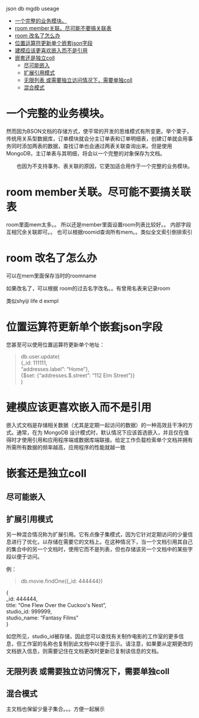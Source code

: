 json db mgdb useage

<!-- TOC -->

- [一个完整的业务模块。](#一个完整的业务模块)
- [room member关联。尽可能不要搞关联表](#room-member关联尽可能不要搞关联表)
- [room 改名了怎么办](#room-改名了怎么办)
- [位置运算符更新单个嵌套json字段](#位置运算符更新单个嵌套json字段)
- [建模应该更喜欢嵌入而不是引用](#建模应该更喜欢嵌入而不是引用)
- [嵌套还是独立coll](#嵌套还是独立coll)
  - [尽可能嵌入](#尽可能嵌入)
  - [扩展引用模式](#扩展引用模式)
  - [无限列表 或需要独立访问情况下，需要单独coll](#无限列表-或需要独立访问情况下需要单独coll)
  - [混合模式](#混合模式)

<!-- /TOC -->
# 一个完整的业务模块。
然而因为BSON文档的存储方式，使平常的开发的思维模式有所变更。举个栗子，传统用关系型数据库，订单模块就会分主订单表和订单明细表，创建订单就会用事务同时添加两表的数据，查找订单也会通过两表关联查询出来。但是使用MongoDB，主订单表与其明细，将会以一个完整的对象保存为文档。

　　也因为不支持事务、表关联的原因，它更加适合用作于一个完整的业务模块。


# room member关联。尽可能不要搞关联表
room里面mem太多。。
所以还是member里面设置room列表比较好。。
内部字段互相冗余关联即可。。
也可以根据roomid查询所有mem。。类似全文索引倒排索引

# room 改名了怎么办

可以在mem里面保存当时的roomname

如果改名了，可以根据 room的过去名字改名。。有曾用名表来记录room

类似shyiji life d exmpl

# 位置运算符更新单个嵌套json字段

您甚至可以使用位置运算符更新单个地址：

> db.user.update(    
    {_id: 111111,    
    “addresses.label”: “Home”},    
    {$set: {“addresses.$.street”: “112 Elm Street”}}    
    )

# 建模应该更喜欢嵌入而不是引用
嵌入式文档是存储相关数据（尤其是定期一起访问的数据）的一种高效且干净的方式。通常，在为 MongoDB 设计模式时，默认情况下应该首选嵌入，并且仅在值得时才使用引用和应用程序端或数据库端联接。给定工作负载检索单个文档并拥有所需所有数据的频率越高，应用程序的性能就越一致

# 嵌套还是独立coll

## 尽可能嵌入

## 扩展引用模式
另一种混合情况称为扩展引用。它有点像子集模式，因为它针对定期访问的少量信息进行了优化，以存储在需要它的文档上。在这种情况下，当一个文档引用其自己的集合中的另一个文档时，使用它而不是列表，但也存储该另一个文档中的某些字段以便于访问。

例：

> db.movie.findOne({_id: 444444})
    
{    
    _id: 444444,    
    title: “One Flew Over the Cuckoo's Nest”,    
    studio_id: 999999,    
    studio_name: “Fantasy Films”    
}

如您所见，studio_id被存储，因此您可以查找有关制作电影的工作室的更多信息，但工作室的名称也复制到此文档中以便于显示。请注意，如果要从定期更改的文档嵌入信息，则需要记住在文档更改时更新已复制该信息的文档。

## 无限列表 或需要独立访问情况下，需要单独coll
## 混合模式

主文档也保留少量子集合。。。方便一起展示